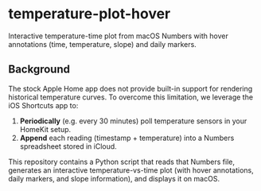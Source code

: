 # temperature-plot-hover
Interactive temperature-time plot from macOS Numbers with hover annotations (time, temperature, slope) and daily markers.
## Background

The stock Apple Home app does not provide built-in support for rendering historical temperature curves. To overcome this limitation, we leverage the iOS Shortcuts app to:

1. **Periodically** (e.g. every 30 minutes) poll temperature sensors in your HomeKit setup.  
2. **Append** each reading (timestamp + temperature) into a Numbers spreadsheet stored in iCloud.  

This repository contains a Python script that reads that Numbers file, generates an interactive temperature-vs-time plot (with hover annotations, daily markers, and slope information), and displays it on macOS.  
